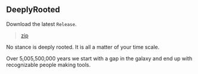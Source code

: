 ## DeeplyRooted

Download the latest `Release`.

>[zip](https://github.com/PersonHood/DeeplyRooted/archive/refs/tags/v2.2.zip)

No stance is deeply rooted. It is all a matter of your time scale.

Over 5,005,500,000 years we start with a gap in the galaxy and end up with recognizable people making tools.
